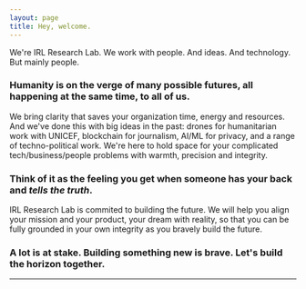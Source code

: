 ```yaml
---
layout: page
title: Hey, welcome.
---
```


We're IRL Research Lab. We work with people. And ideas. And technology. But mainly people. 
### Humanity is on the verge of many possible futures, all happening at the same time, to all of us. 
We bring clarity that saves your organization time, energy and resources. 
And we've done this with big ideas in the past: drones for humanitarian work with UNICEF, blockchain for journalism, AI/ML for privacy, and a range of techno-political work. We're here to hold space for your complicated tech/business/people problems with warmth, precision and integrity. 
### Think of it as the feeling you get when someone has your back and *tells the truth*. 
IRL Research Lab is commited to building the future. We will help you align your mission and your product, your dream with reality, so that you can be fully grounded in your own integrity as you bravely build the future. 
### A lot is at stake. Building something new is brave. Let's build the horizon together. 




***